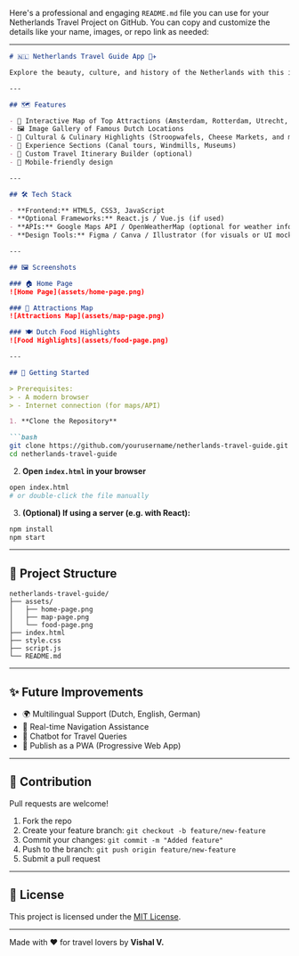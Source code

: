 Here's a professional and engaging `README.md` file you can use for your Netherlands Travel Project on GitHub. You can copy and customize the details like your name, images, or repo link as needed:

---

````markdown
# 🇳🇱 Netherlands Travel Guide App 🌷✈️

Explore the beauty, culture, and history of the Netherlands with this interactive travel guide app! Built for curious travelers, this project showcases must-visit places, local experiences, food hotspots, and travel tips—all in one beautiful and user-friendly interface.

---

## 🗺️ Features

- 📍 Interactive Map of Top Attractions (Amsterdam, Rotterdam, Utrecht, etc.)
- 🖼️ Image Gallery of Famous Dutch Locations
- 🧀 Cultural & Culinary Highlights (Stroopwafels, Cheese Markets, and more)
- 🛶 Experience Sections (Canal tours, Windmills, Museums)
- 📅 Custom Travel Itinerary Builder (optional)
- 📱 Mobile-friendly design

---

## 🛠️ Tech Stack

- **Frontend:** HTML5, CSS3, JavaScript
- **Optional Frameworks:** React.js / Vue.js (if used)
- **APIs:** Google Maps API / OpenWeatherMap (optional for weather info)
- **Design Tools:** Figma / Canva / Illustrator (for visuals or UI mockups)

---

## 🖼️ Screenshots

### 🏠 Home Page
![Home Page](assets/home-page.png)

### 📍 Attractions Map
![Attractions Map](assets/map-page.png)

### 🍽️ Dutch Food Highlights
![Food Highlights](assets/food-page.png)

---

## 🚀 Getting Started

> Prerequisites:
> - A modern browser
> - Internet connection (for maps/API)

1. **Clone the Repository**

```bash
git clone https://github.com/yourusername/netherlands-travel-guide.git
cd netherlands-travel-guide
````

2. **Open `index.html` in your browser**

```bash
open index.html
# or double-click the file manually
```

3. **(Optional) If using a server (e.g. with React):**

```bash
npm install
npm start
```

---

## 📁 Project Structure

```
netherlands-travel-guide/
├── assets/
│   ├── home-page.png
│   ├── map-page.png
│   └── food-page.png
├── index.html
├── style.css
├── script.js
└── README.md
```

---

## ✨ Future Improvements

* 🌍 Multilingual Support (Dutch, English, German)
* 🧭 Real-time Navigation Assistance
* 💬 Chatbot for Travel Queries
* 📱 Publish as a PWA (Progressive Web App)

---

## 🤝 Contribution

Pull requests are welcome!

1. Fork the repo
2. Create your feature branch: `git checkout -b feature/new-feature`
3. Commit your changes: `git commit -m "Added feature"`
4. Push to the branch: `git push origin feature/new-feature`
5. Submit a pull request

---

## 📝 License

This project is licensed under the [MIT License](LICENSE).

---

Made with ❤️ for travel lovers by **Vishal V.**

```
